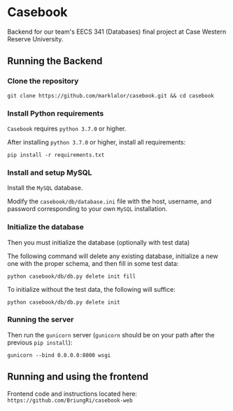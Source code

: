 # Casebook
Backend for our team's EECS 341 (Databases) final project at Case Western Reserve University.

## Running the Backend
### Clone the repository

`git clone https://github.com/marklalor/casebook.git && cd casebook`

### Install Python requirements

`Casebook` requires `python 3.7.0` or higher.

After installing `python 3.7.0` or higher, install all requirements:

`pip install -r requirements.txt`

### Install and setup MySQL
Install the `MySQL` database.

Modify the `casebook/db/database.ini` file with the host, username,
and password corresponding to your own `MySQL` installation.

### Initialize the database

Then you must initialize the database (optionally with test data)

The following command will delete any existing database, initialize a new 
one with the proper schema, and then fill in some test data:

`python casebook/db/db.py delete init fill`

To initialize without the test data, the following will suffice:

`python casebook/db/db.py delete init`

### Running the server

Then run the `gunicorn` server (`gunicorn` should be on your path after the previous `pip install`):

`gunicorn --bind 0.0.0.0:8000 wsgi`

## Running and using the frontend

Frontend code and instructions located here: `https://github.com/BriungRi/casebook-web`
